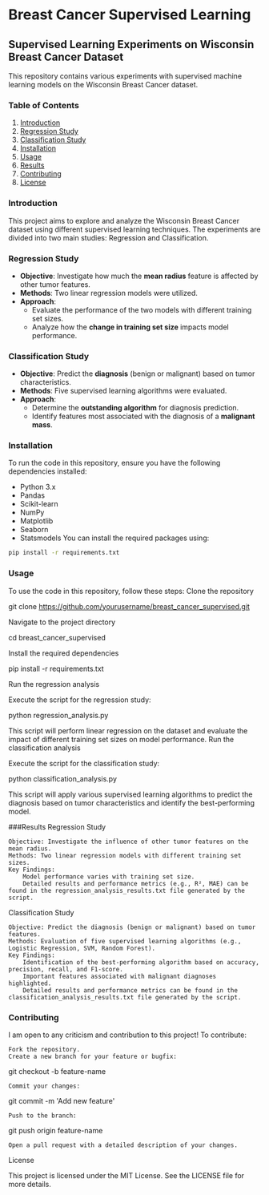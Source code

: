 # Breast Cancer Supervised Learning
## Supervised Learning Experiments on Wisconsin Breast Cancer Dataset

This repository contains various experiments with supervised machine learning models on the Wisconsin Breast Cancer dataset.

### Table of Contents
1. [Introduction](#introduction)
2. [Regression Study](#regression-study)
3. [Classification Study](#classification-study)
4. [Installation](#installation)
5. [Usage](#usage)
6. [Results](#results)
7. [Contributing](#contributing)
8. [License](#license)

### Introduction

This project aims to explore and analyze the Wisconsin Breast Cancer dataset using different supervised learning techniques. The experiments are divided into two main studies: Regression and Classification.

### Regression Study

- **Objective**: Investigate how much the **mean radius** feature is affected by other tumor features.
- **Methods**: Two linear regression models were utilized.
- **Approach**: 
  - Evaluate the performance of the two models with different training set sizes.
  - Analyze how the **change in training set size** impacts model performance.

### Classification Study

- **Objective**: Predict the **diagnosis** (benign or malignant) based on tumor characteristics.
- **Methods**: Five supervised learning algorithms were evaluated.
- **Approach**: 
  - Determine the **outstanding algorithm** for diagnosis prediction.
  - Identify features most associated with the diagnosis of a **malignant mass**.

### Installation

To run the code in this repository, ensure you have the following dependencies installed:

- Python 3.x
- Pandas
- Scikit-learn
- NumPy
- Matplotlib
- Seaborn
- Statsmodels
You can install the required packages using:
```bash
pip install -r requirements.txt
```

### Usage

To use the code in this repository, follow these steps:
Clone the repository

git clone https://github.com/yourusername/breast_cancer_supervised.git

Navigate to the project directory

cd breast_cancer_supervised

Install the required dependencies

pip install -r requirements.txt

Run the regression analysis

Execute the script for the regression study:

python regression_analysis.py

This script will perform linear regression on the dataset and evaluate the impact of different training set sizes on model performance.
Run the classification analysis

Execute the script for the classification study:

python classification_analysis.py

This script will apply various supervised learning algorithms to predict the diagnosis based on tumor characteristics and identify the best-performing model.

###Results
Regression Study

    Objective: Investigate the influence of other tumor features on the mean radius.
    Methods: Two linear regression models with different training set sizes.
    Key Findings:
        Model performance varies with training set size.
        Detailed results and performance metrics (e.g., R², MAE) can be found in the regression_analysis_results.txt file generated by the script.

Classification Study

    Objective: Predict the diagnosis (benign or malignant) based on tumor features.
    Methods: Evaluation of five supervised learning algorithms (e.g., Logistic Regression, SVM, Random Forest).
    Key Findings:
        Identification of the best-performing algorithm based on accuracy, precision, recall, and F1-score.
        Important features associated with malignant diagnoses highlighted.
        Detailed results and performance metrics can be found in the classification_analysis_results.txt file generated by the script.

### Contributing

I am open to any criticism and contribution to this project! To contribute:

    Fork the repository.
    Create a new branch for your feature or bugfix:

git checkout -b feature-name

    Commit your changes:

git commit -m 'Add new feature'

    Push to the branch:

git push origin feature-name

    Open a pull request with a detailed description of your changes.

License

This project is licensed under the MIT License. See the LICENSE file for more details.

